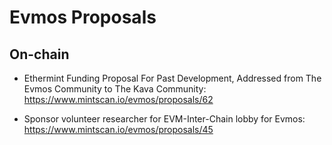 # Evmos Proposals 


## On-chain

- Ethermint Funding Proposal For Past Development, Addressed from The Evmos Community to The Kava Community: https://www.mintscan.io/evmos/proposals/62

- Sponsor volunteer researcher for EVM-Inter-Chain lobby for Evmos: https://www.mintscan.io/evmos/proposals/45
